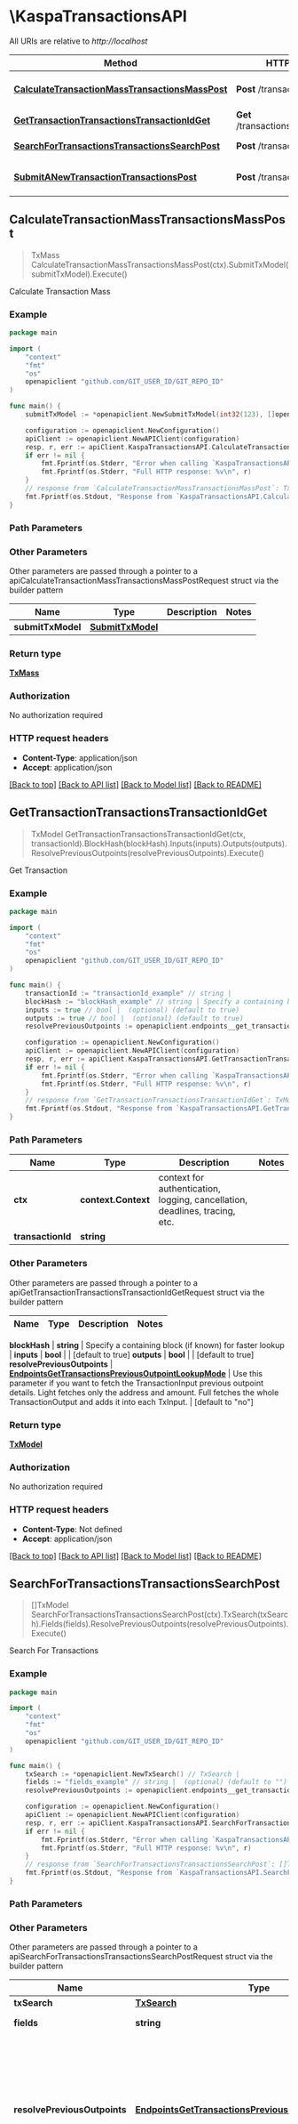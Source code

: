 # \KaspaTransactionsAPI

All URIs are relative to *http://localhost*

Method | HTTP request | Description
------------- | ------------- | -------------
[**CalculateTransactionMassTransactionsMassPost**](KaspaTransactionsAPI.md#CalculateTransactionMassTransactionsMassPost) | **Post** /transactions/mass | Calculate Transaction Mass
[**GetTransactionTransactionsTransactionIdGet**](KaspaTransactionsAPI.md#GetTransactionTransactionsTransactionIdGet) | **Get** /transactions/{transactionId} | Get Transaction
[**SearchForTransactionsTransactionsSearchPost**](KaspaTransactionsAPI.md#SearchForTransactionsTransactionsSearchPost) | **Post** /transactions/search | Search For Transactions
[**SubmitANewTransactionTransactionsPost**](KaspaTransactionsAPI.md#SubmitANewTransactionTransactionsPost) | **Post** /transactions | Submit A New Transaction



## CalculateTransactionMassTransactionsMassPost

> TxMass CalculateTransactionMassTransactionsMassPost(ctx).SubmitTxModel(submitTxModel).Execute()

Calculate Transaction Mass



### Example

```go
package main

import (
	"context"
	"fmt"
	"os"
	openapiclient "github.com/GIT_USER_ID/GIT_REPO_ID"
)

func main() {
	submitTxModel := *openapiclient.NewSubmitTxModel(int32(123), []openapiclient.SubmitTxInput{*openapiclient.NewSubmitTxInput(*openapiclient.NewSubmitTxOutpoint("TransactionId_example", int32(123)), "SignatureScript_example", int32(123), int32(123))}, []openapiclient.SubmitTxOutput{*openapiclient.NewSubmitTxOutput(int32(123), *openapiclient.NewSubmitTxScriptPublicKey(int32(123), "ScriptPublicKey_example"))}) // SubmitTxModel | 

	configuration := openapiclient.NewConfiguration()
	apiClient := openapiclient.NewAPIClient(configuration)
	resp, r, err := apiClient.KaspaTransactionsAPI.CalculateTransactionMassTransactionsMassPost(context.Background()).SubmitTxModel(submitTxModel).Execute()
	if err != nil {
		fmt.Fprintf(os.Stderr, "Error when calling `KaspaTransactionsAPI.CalculateTransactionMassTransactionsMassPost``: %v\n", err)
		fmt.Fprintf(os.Stderr, "Full HTTP response: %v\n", r)
	}
	// response from `CalculateTransactionMassTransactionsMassPost`: TxMass
	fmt.Fprintf(os.Stdout, "Response from `KaspaTransactionsAPI.CalculateTransactionMassTransactionsMassPost`: %v\n", resp)
}
```

### Path Parameters



### Other Parameters

Other parameters are passed through a pointer to a apiCalculateTransactionMassTransactionsMassPostRequest struct via the builder pattern


Name | Type | Description  | Notes
------------- | ------------- | ------------- | -------------
 **submitTxModel** | [**SubmitTxModel**](SubmitTxModel.md) |  | 

### Return type

[**TxMass**](TxMass.md)

### Authorization

No authorization required

### HTTP request headers

- **Content-Type**: application/json
- **Accept**: application/json

[[Back to top]](#) [[Back to API list]](../README.md#documentation-for-api-endpoints)
[[Back to Model list]](../README.md#documentation-for-models)
[[Back to README]](../README.md)


## GetTransactionTransactionsTransactionIdGet

> TxModel GetTransactionTransactionsTransactionIdGet(ctx, transactionId).BlockHash(blockHash).Inputs(inputs).Outputs(outputs).ResolvePreviousOutpoints(resolvePreviousOutpoints).Execute()

Get Transaction



### Example

```go
package main

import (
	"context"
	"fmt"
	"os"
	openapiclient "github.com/GIT_USER_ID/GIT_REPO_ID"
)

func main() {
	transactionId := "transactionId_example" // string | 
	blockHash := "blockHash_example" // string | Specify a containing block (if known) for faster lookup (optional)
	inputs := true // bool |  (optional) (default to true)
	outputs := true // bool |  (optional) (default to true)
	resolvePreviousOutpoints := openapiclient.endpoints__get_transactions__PreviousOutpointLookupMode("no") // EndpointsGetTransactionsPreviousOutpointLookupMode | Use this parameter if you want to fetch the TransactionInput previous outpoint details. Light fetches only the address and amount. Full fetches the whole TransactionOutput and adds it into each TxInput. (optional) (default to "no")

	configuration := openapiclient.NewConfiguration()
	apiClient := openapiclient.NewAPIClient(configuration)
	resp, r, err := apiClient.KaspaTransactionsAPI.GetTransactionTransactionsTransactionIdGet(context.Background(), transactionId).BlockHash(blockHash).Inputs(inputs).Outputs(outputs).ResolvePreviousOutpoints(resolvePreviousOutpoints).Execute()
	if err != nil {
		fmt.Fprintf(os.Stderr, "Error when calling `KaspaTransactionsAPI.GetTransactionTransactionsTransactionIdGet``: %v\n", err)
		fmt.Fprintf(os.Stderr, "Full HTTP response: %v\n", r)
	}
	// response from `GetTransactionTransactionsTransactionIdGet`: TxModel
	fmt.Fprintf(os.Stdout, "Response from `KaspaTransactionsAPI.GetTransactionTransactionsTransactionIdGet`: %v\n", resp)
}
```

### Path Parameters


Name | Type | Description  | Notes
------------- | ------------- | ------------- | -------------
**ctx** | **context.Context** | context for authentication, logging, cancellation, deadlines, tracing, etc.
**transactionId** | **string** |  | 

### Other Parameters

Other parameters are passed through a pointer to a apiGetTransactionTransactionsTransactionIdGetRequest struct via the builder pattern


Name | Type | Description  | Notes
------------- | ------------- | ------------- | -------------

 **blockHash** | **string** | Specify a containing block (if known) for faster lookup | 
 **inputs** | **bool** |  | [default to true]
 **outputs** | **bool** |  | [default to true]
 **resolvePreviousOutpoints** | [**EndpointsGetTransactionsPreviousOutpointLookupMode**](EndpointsGetTransactionsPreviousOutpointLookupMode.md) | Use this parameter if you want to fetch the TransactionInput previous outpoint details. Light fetches only the address and amount. Full fetches the whole TransactionOutput and adds it into each TxInput. | [default to &quot;no&quot;]

### Return type

[**TxModel**](TxModel.md)

### Authorization

No authorization required

### HTTP request headers

- **Content-Type**: Not defined
- **Accept**: application/json

[[Back to top]](#) [[Back to API list]](../README.md#documentation-for-api-endpoints)
[[Back to Model list]](../README.md#documentation-for-models)
[[Back to README]](../README.md)


## SearchForTransactionsTransactionsSearchPost

> []TxModel SearchForTransactionsTransactionsSearchPost(ctx).TxSearch(txSearch).Fields(fields).ResolvePreviousOutpoints(resolvePreviousOutpoints).Execute()

Search For Transactions



### Example

```go
package main

import (
	"context"
	"fmt"
	"os"
	openapiclient "github.com/GIT_USER_ID/GIT_REPO_ID"
)

func main() {
	txSearch := *openapiclient.NewTxSearch() // TxSearch | 
	fields := "fields_example" // string |  (optional) (default to "")
	resolvePreviousOutpoints := openapiclient.endpoints__get_transactions__PreviousOutpointLookupMode("no") // EndpointsGetTransactionsPreviousOutpointLookupMode | Use this parameter if you want to fetch the TransactionInput previous outpoint details. Light fetches only the address and amount. Full fetches the whole TransactionOutput and adds it into each TxInput. (optional) (default to "no")

	configuration := openapiclient.NewConfiguration()
	apiClient := openapiclient.NewAPIClient(configuration)
	resp, r, err := apiClient.KaspaTransactionsAPI.SearchForTransactionsTransactionsSearchPost(context.Background()).TxSearch(txSearch).Fields(fields).ResolvePreviousOutpoints(resolvePreviousOutpoints).Execute()
	if err != nil {
		fmt.Fprintf(os.Stderr, "Error when calling `KaspaTransactionsAPI.SearchForTransactionsTransactionsSearchPost``: %v\n", err)
		fmt.Fprintf(os.Stderr, "Full HTTP response: %v\n", r)
	}
	// response from `SearchForTransactionsTransactionsSearchPost`: []TxModel
	fmt.Fprintf(os.Stdout, "Response from `KaspaTransactionsAPI.SearchForTransactionsTransactionsSearchPost`: %v\n", resp)
}
```

### Path Parameters



### Other Parameters

Other parameters are passed through a pointer to a apiSearchForTransactionsTransactionsSearchPostRequest struct via the builder pattern


Name | Type | Description  | Notes
------------- | ------------- | ------------- | -------------
 **txSearch** | [**TxSearch**](TxSearch.md) |  | 
 **fields** | **string** |  | [default to &quot;&quot;]
 **resolvePreviousOutpoints** | [**EndpointsGetTransactionsPreviousOutpointLookupMode**](EndpointsGetTransactionsPreviousOutpointLookupMode.md) | Use this parameter if you want to fetch the TransactionInput previous outpoint details. Light fetches only the address and amount. Full fetches the whole TransactionOutput and adds it into each TxInput. | [default to &quot;no&quot;]

### Return type

[**[]TxModel**](TxModel.md)

### Authorization

No authorization required

### HTTP request headers

- **Content-Type**: application/json
- **Accept**: application/json

[[Back to top]](#) [[Back to API list]](../README.md#documentation-for-api-endpoints)
[[Back to Model list]](../README.md#documentation-for-models)
[[Back to README]](../README.md)


## SubmitANewTransactionTransactionsPost

> SubmitTransactionResponse SubmitANewTransactionTransactionsPost(ctx).SubmitTransactionRequest(submitTransactionRequest).ReplaceByFee(replaceByFee).Execute()

Submit A New Transaction

### Example

```go
package main

import (
	"context"
	"fmt"
	"os"
	openapiclient "github.com/GIT_USER_ID/GIT_REPO_ID"
)

func main() {
	submitTransactionRequest := *openapiclient.NewSubmitTransactionRequest(*openapiclient.NewSubmitTxModel(int32(123), []openapiclient.SubmitTxInput{*openapiclient.NewSubmitTxInput(*openapiclient.NewSubmitTxOutpoint("TransactionId_example", int32(123)), "SignatureScript_example", int32(123), int32(123))}, []openapiclient.SubmitTxOutput{*openapiclient.NewSubmitTxOutput(int32(123), *openapiclient.NewSubmitTxScriptPublicKey(int32(123), "ScriptPublicKey_example"))})) // SubmitTransactionRequest | 
	replaceByFee := true // bool | Replace an existing transaction in the mempool (optional) (default to false)

	configuration := openapiclient.NewConfiguration()
	apiClient := openapiclient.NewAPIClient(configuration)
	resp, r, err := apiClient.KaspaTransactionsAPI.SubmitANewTransactionTransactionsPost(context.Background()).SubmitTransactionRequest(submitTransactionRequest).ReplaceByFee(replaceByFee).Execute()
	if err != nil {
		fmt.Fprintf(os.Stderr, "Error when calling `KaspaTransactionsAPI.SubmitANewTransactionTransactionsPost``: %v\n", err)
		fmt.Fprintf(os.Stderr, "Full HTTP response: %v\n", r)
	}
	// response from `SubmitANewTransactionTransactionsPost`: SubmitTransactionResponse
	fmt.Fprintf(os.Stdout, "Response from `KaspaTransactionsAPI.SubmitANewTransactionTransactionsPost`: %v\n", resp)
}
```

### Path Parameters



### Other Parameters

Other parameters are passed through a pointer to a apiSubmitANewTransactionTransactionsPostRequest struct via the builder pattern


Name | Type | Description  | Notes
------------- | ------------- | ------------- | -------------
 **submitTransactionRequest** | [**SubmitTransactionRequest**](SubmitTransactionRequest.md) |  | 
 **replaceByFee** | **bool** | Replace an existing transaction in the mempool | [default to false]

### Return type

[**SubmitTransactionResponse**](SubmitTransactionResponse.md)

### Authorization

No authorization required

### HTTP request headers

- **Content-Type**: application/json
- **Accept**: application/json

[[Back to top]](#) [[Back to API list]](../README.md#documentation-for-api-endpoints)
[[Back to Model list]](../README.md#documentation-for-models)
[[Back to README]](../README.md)

